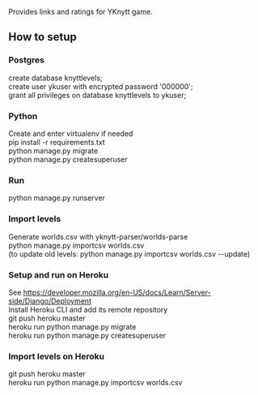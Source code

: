 Provides links and ratings for YKnytt game.

## How to setup

### Postgres
create database knyttlevels; \
create user ykuser with encrypted password '000000'; \
grant all privileges on database knyttlevels to ykuser;

### Python
Create and enter virtualenv if needed \
pip install -r requirements.txt \
python manage.py migrate \
python manage.py createsuperuser

### Run
python manage.py runserver

### Import levels
Generate worlds.csv with yknytt-parser/worlds-parse \
python manage.py importcsv worlds.csv \
(to update old levels: python manage.py importcsv worlds.csv --update)

### Setup and run on Heroku
See https://developer.mozilla.org/en-US/docs/Learn/Server-side/Django/Deployment \
Install Heroku CLI and add its remote repository \
git push heroku master \
heroku run python manage.py migrate \
heroku run python manage.py createsuperuser

### Import levels on Heroku
git push heroku master \
heroku run python manage.py importcsv worlds.csv

